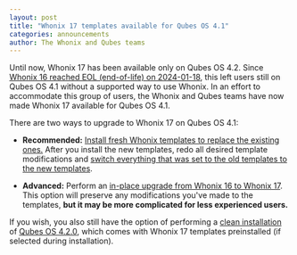 ```yaml
---
layout: post
title: "Whonix 17 templates available for Qubes OS 4.1"
categories: announcements
author: The Whonix and Qubes teams
---
```


Until now, Whonix 17 has been available only on Qubes OS 4.2. Since [Whonix 16 reached EOL (end-of-life) on 2024-01-18](/news/2023/12/22/whonix-16-approaching-eol/), this left users still on Qubes OS 4.1 without a supported way to use Whonix. In an effort to accommodate this group of users, the Whonix and Qubes teams have now made Whonix 17 available for Qubes OS 4.1.

There are two ways to upgrade to Whonix 17 on Qubes OS 4.1:

- **Recommended:** [Install fresh Whonix templates to replace the existing ones.](https://www.whonix.org/wiki/Qubes/Install) After you install the new templates, redo all desired template modifications and [switch everything that was set to the old templates to the new templates](https://doc.qubes-os.org/en/latest/user/templates/templates.html#switching).

- **Advanced:** Perform an [in-place upgrade from Whonix 16 to Whonix 17](https://www.whonix.org/wiki/Release_Upgrade_16_to_17). This option will preserve any modifications you've made to the templates, **but it may be more complicated for less experienced users.**

If you wish, you also still have the option of performing a [clean installation](/doc/installation-guide/) of [Qubes OS 4.2.0](/news/2023/12/18/qubes-os-4-2-0-has-been-released/), which comes with Whonix 17 templates preinstalled (if selected during installation).

